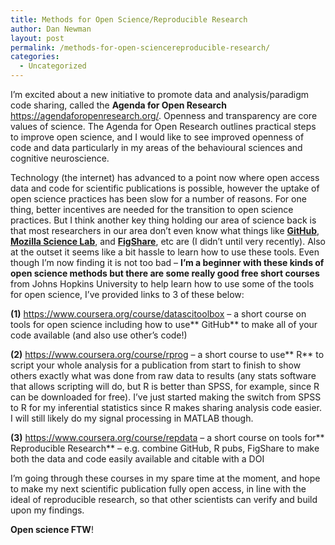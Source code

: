 ```yaml
---
title: Methods for Open Science/Reproducible Research
author: Dan Newman
layout: post
permalink: /methods-for-open-sciencereproducible-research/
categories:
  - Uncategorized
---
```

I’m excited about a new initiative to promote data and analysis/paradigm code sharing, called the **Agenda for Open Research** <a href="https://agendaforopenresearch.org/" target="_blank">https://agendaforopenresearch.org/</a>. Openness and transparency are core values of science. The Agenda for Open Research outlines practical steps to improve open science, and I would like to see improved openness of code and data particularly in my areas of the behavioural sciences and cognitive neuroscience.

Technology (the internet) has advanced to a point now where open access data and code for scientific publications is possible, however the uptake of open science practices has been slow for a number of reasons. For one thing, better incentives are needed for the transition to open science practices. But I think another key thing  holding our area of science back is that most researchers in our area don’t even know what things like **<a href="https://github.com/" target="_blank">GitHub</a>**, **<a href="http://mozillascience.org/" target="_blank">Mozilla Science Lab</a>**, and **<a href="http://figshare.com/" target="_blank">FigShare</a>**, etc are (I didn’t until very recently).  Also at the outset it seems like a bit hassle to learn how to use these tools. Even though I’m now finding it is not too bad – **I’m a beginner with these kinds of open science methods but there are some really good free short courses** from Johns Hopkins University to help learn how to use some of the tools for open science, I’ve provided links to 3 of these below:

**(1)** <a href="https://www.coursera.org/course/datascitoolbox" target="_blank">https://www.coursera.org/course/datascitoolbox</a> – a short course on tools for open science including how to use** GitHub** to make all of your code available (and also use other’s code!)

**(2)** <a href="https://www.coursera.org/course/rprog" target="_blank">https://www.coursera.org/course/rprog</a>  – a short course to use** R** to script your whole analysis for a publication from start to finish to show others exactly what was done from raw data to results (any stats software that allows scripting will do, but R is better than SPSS, for example, since R can be downloaded for free).  I’ve just started making the switch from SPSS to R for my inferential statistics since R makes sharing analysis code easier. I will still likely do my signal processing in MATLAB though.

**(3)** <a href="https://www.coursera.org/course/repdata" target="_blank">https://www.coursera.org/course/repdata</a> – a short course on tools for** Reproducible Research** – e.g. combine GitHub, R pubs, FigShare to make both the data and code easily available and citable with a DOI

I’m going through these courses in my spare time at the moment, and hope to make my next scientific publication fully open access, in line with the ideal of reproducible research, so that other scientists can verify and build upon my findings.

**Open science FTW**!